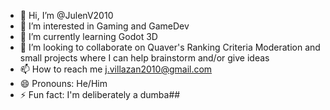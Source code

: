 - 👋 Hi, I’m @JulenV2010
- 👀 I’m interested in Gaming and GameDev
- 🌱 I’m currently learning Godot 3D
- 💞️ I’m looking to collaborate on Quaver's Ranking Criteria Moderation and small projects where I can help brainstorm and/or give ideas
- 📫 How to reach me j.villazan2010@gmail.com
- 😄 Pronouns: He/Him
- ⚡ Fun fact: I'm deliberately a dumba##

<!---
JulenV2010/JulenV2010 is a ✨ special ✨ repository because its `README.md` (this file) appears on your GitHub profile.
You can click the Preview link to take a look at your changes.
--->

